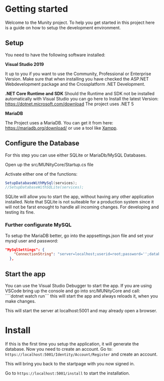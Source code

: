 # Getting started

Welcome to the Munity project. To help you get started in this project
here is a guide on how to setup the development environment.

## Setup

You need to have the following software installed:

__Visual Studio 2019__

It up to you if you want to use the Community, Professional or Enterprise Version.
Make sure that when installing you have checked the ASP.NET Webdevelopment package and 
the Crossplatform .NET Development.

__.NET Core Runtime and SDK__
Should the Runtime and SDK not be installed automatically with Visual Studio
you can go here to Install the latest Version: https://dotnet.microsoft.com/download
The project uses .NET 5

__MariaDB__

The Project uses a MariaDB. You can get it from here: https://mariadb.org/download/
or use a tool like [Xampp](https://www.apachefriends.org/de/index.html).


## Configure the Database

For this step you can use either SQLite or MariaDb/MySQL Databases.

Open up the src/MUNityCore/Startup.cs file

Activate either one of the functions:

```c#
SetupDatabaseWithMySql(services);
//SetupDatabaseWithSQLite(services);
```

SQLite will allow you to start the app, without having any other application installed. Note that SQLite is not
suiteable for a production system since it will not be farst enought to handle all incoming changes. For developing and testing its fine.

### Further configurate MySQL

To setup the MariaDB better, go into the appsettings.json file and set your mysql user and password:

```json
"MySqlSettings": {
    "ConnectionString": "server=localhost;userid=root;password='';database='munitybase'"
  },
```

## Start the app

You can use the Visual Studio Debugger to start the app. If you are using VSCode bring up the console and go into
src/MUNityCore and call: ````dotnet watch run``` this will start the app and always reloads it, when you make changes.

This will start the server at localhost:5001 and may already open a browser.

# Install

If this is the first time you setup the application, it will generate the database. Now you need to create an account.
Go to: ```https://localhost:5001/Identity/Account/Register``` and create an account.

This will bring you back to the startpage with you now signed in.

Go to ```https://localhost:5001/install``` to start the installation.